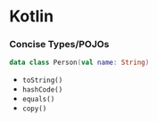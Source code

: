 # Kotlin
### Concise Types/POJOs

```kotlin
data class Person(val name: String)
```

<ul>
    <li class="fragment" data-fragment-index="0"><code data-language="kotlin">toString()</code></li>
    <li class="fragment" data-fragment-index="1"><code data-language="kotlin">hashCode()</code></li>
    <li class="fragment" data-fragment-index="2"><code data-language="kotlin">equals()</code></li>
    <li class="fragment" data-fragment-index="3"><code data-language="kotlin">copy()</code></li>
</ul>